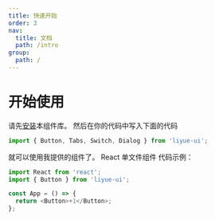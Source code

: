```yaml
---
title: 快速开始
order: 3
nav:
  title: 文档
  path: /intro
group:
  path: /
---
```


# 开始使用

请先[安装](install)本组件库。
然后在你的代码中写入下面的代码

```js
import { Button, Tabs, Switch, Dialog } from 'liyue-ui';
```

就可以使用我提供的组件了。
React 单文件组件
代码示例：

```js
import React from 'react';
import { Button } from 'liyue-ui';

const App = () => {
  return <Button>+1</Button>;
};
```
